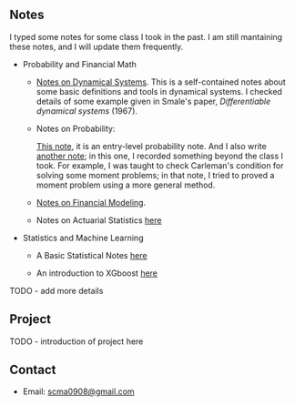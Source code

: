 ## Notes
I typed some notes for some class I took in the past. I am still mantaining these notes, and I will update them frequently.

* Probability and Financial Math
    * [Notes on Dynamical Systems](./notes/anosovnote.pdf). This is a self-contained notes about some basic definitions and tools in dynamical systems. I checked details of some example given in Smale's paper, *Differentiable dynamical systems* (1967).  
    
    * Notes on Probability: 
    
      [This note](./notes/Prob.pdf), it is an entry-level probability note. And I also write [another note](./notes/Prob2.pdf); in this one, I recorded something beyond the class I took. For example, I was taught to check Carleman's condition for solving some moment problems; in that note, I tried to proved a moment problem using a more general method.  

    * [Notes on Financial Modeling](./notes/fm/document.pdf).

    * Notes on Actuarial Statistics [here](./notes/Actuarial.pdf)

* Statistics and Machine Learning

    * A Basic Statistical Notes [here](./notes/st/document.pdf)

    * An introduction to XGboost [here](./notes/xgboostppt.pdf)

TODO - add more details

## Project
TODO - introduction of project here

## Contact

* Email: scma0908@gmail.com
